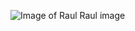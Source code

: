 ![Image of Raul](https://avatars0.githubusercontent.com/u/58099996?s=460&u=51b80bced3d8a60927131188164a0487cb79d086&v=4)
Raul image
